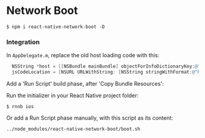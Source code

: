 # Network Boot


```
$ npm i react-native-network-boot -D
```


### Integration

In `AppDelegate.m`, replace the old host loading code with this:

```objective-c
  NSString *host = [[NSBundle mainBundle] objectForInfoDictionaryKey:@"RNHost"];
  jsCodeLocation = [NSURL URLWithString: [NSString stringWithFormat:@"http://%@:8081/index.ios.bundle?platform=ios&dev=true", host]];
```

Add a 'Run Script' build phase, after 'Copy Bundle Resources':

Run the initializer in your React Native project folder:

```
$ rnnb ios
```

Or add a Run Script phase manually, with this script as its content:

```
../node_modules/react-native-network-boot/boot.sh
```


